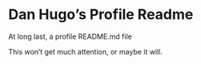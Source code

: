 <!--
 Copyright (C) 2022 Dan Hugo
 
 This file is part of DanHugoDanHugo.
 
 DanHugoDanHugo is free software: you can redistribute it and/or modify
 it under the terms of the GNU General Public License as published by
 the Free Software Foundation, either version 3 of the License, or
 (at your option) any later version.
 
 DanHugoDanHugo is distributed in the hope that it will be useful,
 but WITHOUT ANY WARRANTY; without even the implied warranty of
 MERCHANTABILITY or FITNESS FOR A PARTICULAR PURPOSE.  See the
 GNU General Public License for more details.
 
 You should have received a copy of the GNU General Public License
 along with github.  If not, see <http://www.gnu.org/licenses/>.
-->

# Dan Hugo’s Profile Readme

At long last, a profile README.md file

This won’t get much attention, or maybe it will.
